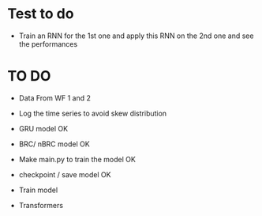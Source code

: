 # Test to do

- Train an RNN for the 1st one and apply this RNN on the 2nd one and see the performances



# TO DO

- Data From WF 1 and 2

- Log the time series to avoid skew distribution

- GRU model OK

- BRC/ nBRC model OK

- Make main.py to train the model OK

- checkpoint / save model OK 

- Train model

- Transformers

  